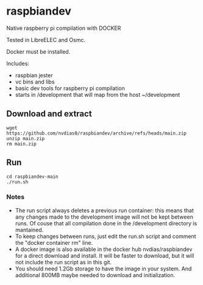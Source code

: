 # raspbiandev

Native raspberry pi compilation with DOCKER

Tested in LibreELEC and Osmc.

Docker must be installed.


Includes:
- raspbian jester
- vc bins and libs
- basic dev tools for raspberry pi compilation
- starts in /development that will map from the host ~/development

## Download and extract
    wget https://github.com/nvdias0/raspbiandev/archive/refs/heads/main.zip
    unzip main.zip
    rm main.zip
    
## Run
    cd raspbiandev-main
    ./run.sh


### Notes
- The run script always deletes a previous run container: this means that any changes made to the development image will not be kept between runs. Of couse that all compilation done in the /development directory is mantained.
- To keep changes between runs, just edit the run.sh script and comment the "docker container rm" line.
- A docker image is also available in the docker hub nvdias/raspbiandev for a direct download and install. It will be faster to download, but it will not include the run script as in this git.
- You should need 1.2Gb storage to have the image in your system. And additional 800MB maybe needed to download and initialization.

